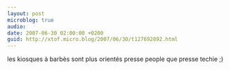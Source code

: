 ```yaml
---
layout: post
microblog: true
audio: 
date: 2007-06-30 02:00:00 +0200
guid: http://xtof.micro.blog/2007/06/30/t127692892.html
---
```

les kiosques à barbès sont plus orientés presse people que presse techie ;)
